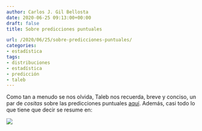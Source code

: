 ```yaml
---
author: Carlos J. Gil Bellosta
date: 2020-06-25 09:13:00+00:00
draft: false
title: Sobre predicciones puntuales

url: /2020/06/25/sobre-predicciones-puntuales/
categories:
- estadística
tags:
- distribuciones
- estadística
- predicción
- taleb
---
```





Como tan a menudo se nos olvida, Taleb nos recuerda, breve y conciso, un par de _cositas_ sobre las predicciones puntuales [aquí](https://forecasters.org/blog/2020/06/14/on-single-point-forecasts-for-fat-tailed-variables/). Además, casi todo lo que tiene que decir se resume en:







![](/wp-uploads/2020/06/lognormal-560x378-1.png)




